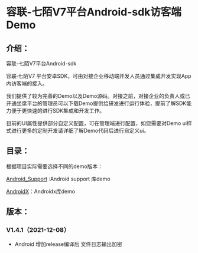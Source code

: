 # 容联-七陌V7平台Android-sdk访客端Demo
## 介绍：


容联-七陌V7平台Android-sdk
​

容联·七陌V7 平台安卓SDK，可由对接企业移动端开发人员通过集成开发实现App内访客端的接入。
​

我们提供了较为完善的Demo以及Demo源码。对接之前，对接企业的负责人或已开通坐席平台的管理员可以下载Demo提供给研发进行运行体验，提前了解SDK能力便于更快速的进行SDK集成和开发工作。
​

目前的UI属性提供部分自定义配置，可在管理端进行配置，如您需要对Demo ui样式进行更多的定制开发请详细了解Demo代码后进行自定义ui。
​

## 目录：


根据项目实际需要选择不同的demo版本：
​

[Android_Support](https://github.com/7moor-tech/7moor_v7visitorSdk_AndroidDemo/tree/main/Android_Support) :Android support 库demo
​

[AndroidX](https://github.com/7moor-tech/7moor_v7visitorSdk_AndroidDemo/tree/main/AndroidX)：Androidx库demo




## 版本：
### V1.4.1（2021-12-08）

- Android 增加release编译后 文件日志输出加密

​

​

​


